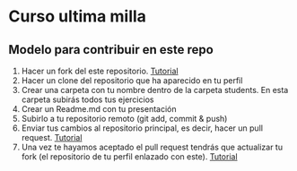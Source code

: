 # Curso ultima milla

## Modelo para contribuir en este repo

1. Hacer un fork del este repositorio. [Tutorial](https://docs.github.com/es/get-started/quickstart/fork-a-repo)
2. Hacer un clone del repositorio que ha aparecido en tu perfil
3. Crear una carpeta con tu nombre dentro de la carpeta students. En esta carpeta subirás todos tus ejercicios
4. Crear un Readme.md con tu presentación
5. Subirlo a tu repositorio remoto (git add, commit & push)
6. Enviar tus cambios al repositorio principal, es decir, hacer un pull request. [Tutorial](https://docs.github.com/en/github/collaborating-with-pull-requests/proposing-changes-to-your-work-with-pull-requests/creating-a-pull-request-from-a-fork)
7. Una vez te hayamos aceptado el pull request tendrás que actualizar tu fork (el repositorio de tu perfil enlazado con este). [Tutorial](https://docs.github.com/en/github/collaborating-with-pull-requests/working-with-forks/syncing-a-fork)
